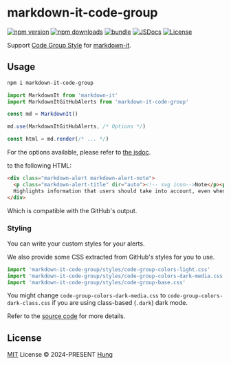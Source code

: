 # markdown-it-code-group

[![npm version][npm-version-src]][npm-version-href]
[![npm downloads][npm-downloads-src]][npm-downloads-href]
[![bundle][bundle-src]][bundle-href]
[![JSDocs][jsdocs-src]][jsdocs-href]
[![License][license-src]][license-href]

Support [Code Group Style](https://github.com/orgs/community/discussions/16925) for [markdown-it](https://github.com/markdown-it/markdown-it).

## Usage

```bash
npm i markdown-it-code-group
```

```js
import MarkdownIt from 'markdown-it'
import MarkdownItGitHubAlerts from 'markdown-it-code-group'

const md = MarkdownIt()

md.use(MarkdownItGitHubAlerts, /* Options */)

const html = md.render(/* ... */)
```

For the options available, please refer to [the jsdoc](./src/index.ts).

to the following HTML:

```html
<div class="markdown-alert markdown-alert-note">
  <p class="markdown-alert-title" dir="auto"><!-- svg icon-->Note</p><p>
  Highlights information that users should take into account, even when skimming.</p>
</div>
```

Which is compatible with the GitHub's output.

### Styling

You can write your custom styles for your alerts.

We also provide some CSS extracted from GitHub's styles for you to use.

```js
import 'markdown-it-code-group/styles/code-group-colors-light.css'
import 'markdown-it-code-group/styles/code-group-colors-dark-media.css'
import 'markdown-it-code-group/styles/code-group-base.css'
```

You might change `code-group-colors-dark-media.css` to `code-group-colors-dark-class.css` if you are using class-based (`.dark`) dark mode.

Refer to the [source code](./styles) for more details.

## License

[MIT](./LICENSE) License © 2024-PRESENT [Hung](https://github.com/hunghg255)

<!-- Badges -->

[npm-version-src]: https://img.shields.io/npm/v/markdown-it-code-group?style=flat&colorA=080f12&colorB=1fa669
[npm-version-href]: https://npmjs.com/package/markdown-it-code-group
[npm-downloads-src]: https://img.shields.io/npm/dm/markdown-it-code-group?style=flat&colorA=080f12&colorB=1fa669
[npm-downloads-href]: https://npmjs.com/package/markdown-it-code-group
[bundle-src]: https://img.shields.io/bundlephobia/minzip/markdown-it-code-group?style=flat&colorA=080f12&colorB=1fa669&label=minzip
[bundle-href]: https://bundlephobia.com/result?p=markdown-it-code-group
[license-src]: https://img.shields.io/github/license/antfu/markdown-it-code-group.svg?style=flat&colorA=080f12&colorB=1fa669
[license-href]: https://github.com/antfu/markdown-it-code-group/blob/main/LICENSE
[jsdocs-src]: https://img.shields.io/badge/jsdocs-reference-080f12?style=flat&colorA=080f12&colorB=1fa669
[jsdocs-href]: https://www.jsdocs.io/package/markdown-it-code-group
